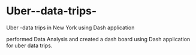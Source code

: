 # Uber--data-trips-
Uber -data trips in New York using Dash application

performed Data Analysis and created a dash board using Dash application for uber data trips.
